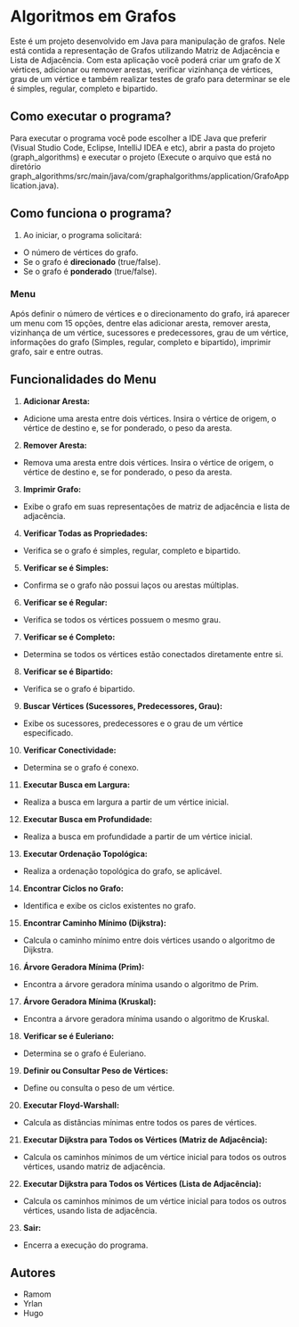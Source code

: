 # Algoritmos em Grafos

Este é um projeto desenvolvido em Java para manipulação de grafos. Nele está contida a representação de Grafos utilizando Matriz de Adjacência e Lista de Adjacência. 
Com esta aplicação você poderá criar um grafo de X vértices, adicionar ou remover arestas, verificar vizinhança de vértices, grau de um vértice e também realizar testes 
de grafo para determinar se ele é simples, regular, completo e bipartido.

## Como executar o programa?

Para executar o programa você pode escolher a IDE Java que preferir (Visual Studio Code, Eclipse, IntelliJ IDEA e etc), abrir a pasta do projeto (graph_algorithms) e executar
o projeto (Execute o arquivo que está no diretório graph_algorithms/src/main/java/com/graphalgorithms/application/GrafoApplication.java).

## Como funciona o programa?

1. Ao iniciar, o programa solicitará:
- O número de vértices do grafo.
- Se o grafo é **direcionado** (true/false).
- Se o grafo é **ponderado** (true/false).

### Menu

Após definir o número de vértices e o direcionamento do grafo, irá aparecer um menu com 15 opções, dentre elas adicionar aresta, remover aresta, vizinhança de um vértice, sucessores e
predecessores, grau de um vértice, informações do grafo (Simples, regular, completo e bipartido), imprimir grafo, sair e entre outras.


## Funcionalidades do Menu

1. **Adicionar Aresta:**
- Adicione uma aresta entre dois vértices. Insira o vértice de origem, o vértice de destino e, se for ponderado, o peso da aresta.

2. **Remover Aresta:**
- Remova uma aresta entre dois vértices. Insira o vértice de origem, o vértice de destino e, se for ponderado, o peso da aresta.

3. **Imprimir Grafo:**
- Exibe o grafo em suas representações de matriz de adjacência e lista de adjacência.

4. **Verificar Todas as Propriedades:**
- Verifica se o grafo é simples, regular, completo e bipartido.

5. **Verificar se é Simples:**
- Confirma se o grafo não possui laços ou arestas múltiplas.

6. **Verificar se é Regular:**
- Verifica se todos os vértices possuem o mesmo grau.

7. **Verificar se é Completo:**
- Determina se todos os vértices estão conectados diretamente entre si.

8. **Verificar se é Bipartido:**
- Verifica se o grafo é bipartido.

9. **Buscar Vértices (Sucessores, Predecessores, Grau):**
- Exibe os sucessores, predecessores e o grau de um vértice especificado.

10. **Verificar Conectividade:**
 - Determina se o grafo é conexo.

11. **Executar Busca em Largura:**
 - Realiza a busca em largura a partir de um vértice inicial.

12. **Executar Busca em Profundidade:**
 - Realiza a busca em profundidade a partir de um vértice inicial.

13. **Executar Ordenação Topológica:**
 - Realiza a ordenação topológica do grafo, se aplicável.

14. **Encontrar Ciclos no Grafo:**
 - Identifica e exibe os ciclos existentes no grafo.

15. **Encontrar Caminho Mínimo (Dijkstra):**
 - Calcula o caminho mínimo entre dois vértices usando o algoritmo de Dijkstra.

16. **Árvore Geradora Mínima (Prim):**
 - Encontra a árvore geradora mínima usando o algoritmo de Prim.

17. **Árvore Geradora Mínima (Kruskal):**
 - Encontra a árvore geradora mínima usando o algoritmo de Kruskal.

18. **Verificar se é Euleriano:**
 - Determina se o grafo é Euleriano.

19. **Definir ou Consultar Peso de Vértices:**
 - Define ou consulta o peso de um vértice.

20. **Executar Floyd-Warshall:**
 - Calcula as distâncias mínimas entre todos os pares de vértices.

21. **Executar Dijkstra para Todos os Vértices (Matriz de Adjacência):**
 - Calcula os caminhos mínimos de um vértice inicial para todos os outros vértices, usando matriz de adjacência.

22. **Executar Dijkstra para Todos os Vértices (Lista de Adjacência):**
 - Calcula os caminhos mínimos de um vértice inicial para todos os outros vértices, usando lista de adjacência.

23. **Sair:**
 - Encerra a execução do programa.
## Autores 
- Ramom
 - Yrlan
 - Hugo
